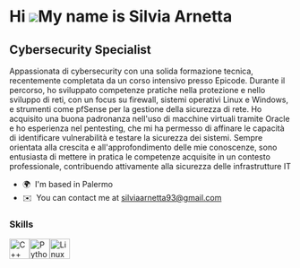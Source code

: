 Hi ![](https://user-images.githubusercontent.com/18350557/176309783-0785949b-9127-417c-8b55-ab5a4333674e.gif)My name is Silvia Arnetta
======================================================================================================================================

Cybersecurity Specialist
------------------------

Appassionata di cybersecurity con una solida formazione tecnica, recentemente completata da un corso intensivo presso Epicode. Durante il percorso, ho sviluppato competenze pratiche nella protezione e nello sviluppo di reti, con un focus su firewall, sistemi operativi Linux e Windows, e strumenti come pfSense per la gestione della sicurezza di rete. Ho acquisito una buona padronanza nell'uso di macchine virtuali tramite Oracle e ho esperienza nel pentesting, che mi ha permesso di affinare le capacità di identificare vulnerabilità e testare la sicurezza dei sistemi. Sempre orientata alla crescita e all'approfondimento delle mie conoscenze, sono entusiasta di mettere in pratica le competenze acquisite in un contesto professionale, contribuendo attivamente alla sicurezza delle infrastrutture IT

* 🌍  I'm based in Palermo
* ✉️  You can contact me at [silviaarnetta93@gmail.com](mailto:silviaarnetta93@gmail.com)

### Skills


<p align="left">
<a href="https://docs.microsoft.com/en-us/cpp/?view=msvc-170" target="_blank" rel="noreferrer"><img src="https://raw.githubusercontent.com/danielcranney/readme-generator/main/public/icons/skills/cplusplus-colored.svg" width="36" height="36" alt="C++" /></a><a href="https://www.python.org/" target="_blank" rel="noreferrer"><img src="https://raw.githubusercontent.com/danielcranney/readme-generator/main/public/icons/skills/python-colored.svg" width="36" height="36" alt="Python" /></a><a href="https://www.linux.org" target="_blank" rel="noreferrer"><img src="https://raw.githubusercontent.com/danielcranney/readme-generator/main/public/icons/skills/linux-colored.svg" width="36" height="36" alt="Linux" /></a>
</p>

